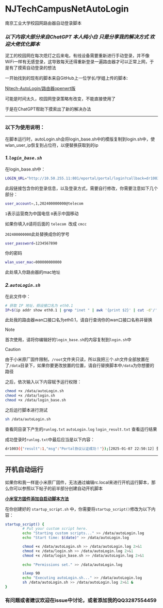 # NJTechCampusNetAutoLogin

南京工业大学校园网路由器自动登录脚本

### ***以下内容大部分来自ChatGPT 本人纯小白 只是分享我的解决方式 欢迎大佬优化脚本***

泥工的校园网在每次熄灯之后来电，有线设备需要重新进行手动登录，并不像WiFi一样有无感登录，这导致每天还得重新登录一遍路由器才可以正常上网，于是有了摸索自动登录的想法

一开始找到的现有的脚本来自GitHub上一位学长/学姐上传的脚本:

[Njtech-AutoLogin/路由器openwrt版](https://github.com/zqzess/Njtech-AutoLogin/tree/main/路由器openwrt版)

可能是时间太久，校园网登录策略有改变，不能直接使用了

于是在ChatGPT帮助下摸索出了新的解决办法

------

### **以下为使用说明：**

在脚本运行时，autoLogin.sh会将login_base.sh中的模版复制到login.sh中，使wlan_user_ip恢复到占位符，以便替换获取到的ip

### *1.**`login_base.sh`***  

在login_base.sh中：

```bash
LOGIN_URL="http://10.50.255.11:801/eportal/portal/login?callback=dr1003&login_method=1&user_account=,1,202400000000@telecom&user_password=1234567890&wlan_user_ip=__IP__&wlan_user_ipv6=&wlan_user_mac=000000000000&wlan_ac_ip=&wlan_ac_name=&jsVersion=4.1.3&terminal_type=1&lang=zh-cn&v=1640&lang=zh"
```

此段链接包含你的登录信息，以及登录方式，需要自行修改，你需要注意如下几个部分：

```bash
user_account=,1,202400000000@telecom
```

`1`表示运营商为中国电信  `0`表示中国移动

如果你填入`0`请将后面的 `telecom `改成 `cmcc`

`202400000000`此处替换成你的学号

```bash
user_password=1234567890
```

你的密码

```bash
wlan_user_mac=000000000000
```

此处填入你路由器的mac地址

### *2.`autoLogin.sh`*

在此文件中：

```bash
# 获取 IP 地址，假设接口名为 eth0.1
IP=$(ip addr show eth0.1 | grep "inet " | awk '{print $2}' | cut -d'/' -f1)
```

此处我的路由器wan口接口名为eth0.1，请自行查询你的wan口接口名称并替换

> [!NOTE]
>
> 首次使用，请将你编辑好的`login_base.sh`的内容复制到`login.sh`中

> [!CAUTION]
>
> 由于小米原厂固件限制，`/root`文件夹只读，所以我把三个.sh文件全部放置在了`/data`目录下，如果你要更改放置的位置，请自行替换脚本中`/data`为你想要的路径

之后，依次输入以下内容赋予运行权限：

```bash
chmod +x /data/autoLogin.sh
chmod +x /data/login.sh
chmod +x /data/login_base.sh
```

之后运行脚本进行测试

```bash
sh /data/autoLogin.sh
```

查看同目录下产生的`runlog.txt` `autoLogin.log` `login_result.txt` 查看运行结果

成功登录时`runlog.txt`中最后应当是以下内容：

```bash
dr1003({"result":1,"msg":"Portal协议认证成功！"});[2025-01-07 22:50:12] 登录成功，网络已通。
```

------

## 开机自动运行

如果你和我一样是小米原厂固件，无法通过编辑rc.local来进行开机运行脚本，那么你可以参照以下帖子的前半部分创建自动开机脚本

[**小米官方固件添加自启动脚本方法**](https://www.right.com.cn/forum/forum.php?mod=viewthread&tid=8340357)

在你创建好的 `startup_script.sh` 中，你需要将`startup_script()`修改为以下内容：

```bash
startup_script() {
        # Put your custom script here.
        echo "Starting custom scripts..." >> /data/autoLogin.log
        echo "Start time: $(date)" >> /data/autoLogin.log

        chmod +x /data/autoLogin.sh >> /data/autoLogin.log 2>&1
        chmod +x /data/login.sh >> /data/autoLogin.log 2>&1
        chmod +x /data/login_base.sh >> /data/autoLogin.log 2>&1
        
        echo "Permissions set." >> /data/autoLogin.log

        sleep 90
        echo "Executing autoLogin.sh..." >> /data/autoLogin.log
        sh /data/autoLogin.sh >> /data/autoLogin.log 2>&1 &
}
```

### 有问题或者建议欢迎在issue中讨论，或者添加我的QQ3287554459

